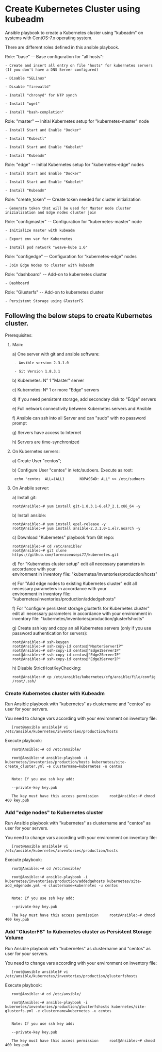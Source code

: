 # Create Kubernetes Cluster using kubeadm

Ansible playbook to create a Kubernetes cluster using "kubeadm" on systems with CentOS-7.x operating system.

There are different roles defined in this ansible playbook.

  Role: "base" -- Base configuration for "all hosts":
    
    - Create and insert all entry on file "hosts" for kubernetes servers (If you don't have a DNS Server configured) 
    
    - Disable "SELinux"
    
    - Disable "firewalld"
    
    - Install "chronyd" for NTP synch
    
    - Install "wget"
    
    - Install "bash-completion"


  Role: "master" -- Initial Kubernetes setup for "kubernetes-master" node 
      
    - Install Start and Enable "Docker"
    
    - Install "Kubectl"
    
    - Install Start and Enable "Kubelet"
    
    - Install "Kubeadm"
    

  Role: "edge" -- Initial Kubernetes setup for "kubernetes-edge" nodes
    
    - Install Start and Enable "Docker"
    
    - Install Start and Enable "Kubelet"
    
    - Install "Kubeadm" 
    
    
  Role: "create_token" -- Create token needed for cluster initialization
    
    - Generate token that will be used for Master node cluster inizialization and Edge nodes cluster join
      

  Role: "configmaster" -- Configuration for "kubernetes-master" node
    
    - Initialize master with kubeadm 
    
    - Export env var for Kubernetes
    
    - Install pod network "weave-kube 1.6"


  Role: "configedge" -- Configuration for "kubernetes-edge" nodes
    
    - Join Edge Nodes to cluster with kubeadm


  Role: "dashboard" -- Add-on to kubernetes cluster
    
    - Dashboard
    

  Role: "Glusterfs" -- Add-on to kubernetes cluster
    
    - Persistent Storage using GlusterFS
    



## Following the below steps to create Kubernetes cluster.

Prerequisites: 

1) Main:

    a) One server with git and ansible software:

        - Ansible version 2.3.1.0

        - Git Version 1.8.3.1
    
    b) Kubernetes: N° 1 "Master" server
    
    c) Kubernetes: N° 1 or more "Edge" servers
    
    d) If you need persistent storage, add secondary disk to "Edge" servers
    
    e) Full network connectivity between Kubernetes servers and Ansible
    
    f) Ansible can ssh into all Server and can "sudo" with no password prompt
    
    g) Servers have access to Internet
    
    h) Servers are time-synchronized
     
2) On Kubernetes servers:
    
    a) Create User "centos";
    
    b) Configure User "centos" in /etc/sudoers. Execute as root:
      
        echo "centos  ALL=(ALL)       NOPASSWD: ALL" >> /etc/sudoers

3) On Ansbile server:
    
    a) Install git:

       root@Ansible:~# yum install git-1.8.3.1-6.el7_2.1.x86_64 -y
    
    b) Install ansible:

       root@Ansible:~# yum install epel-release -y
       root@Ansible:~# yum install ansible-2.3.1.0-1.el7.noarch -y

    c) Download "Kubernetes" playbook from Git repo:
        
       root@Ansible:~# cd /etc/ansible/
       root@Ansible:~# git clone https://github.com/lorenzoeusepi77/kubernetes.git

    d) For "Kubernetes cluster setup" edit all necessary parameters in accordance with your        
       environment in inventory file: "kubernetes/inventories/production/hosts"
    
    e) For "Add edge nodes to existing Kubernetes cluster" edit all necessary parameters in accordance with your   
       environment in inventory file: "kubernetes/inventories/production/addedgehosts"
    
    f) For "configure persistent storage glusterfs for Kubernetes cluster" edit all necessary parameters in accordance with your 
       environment in inventory file: "kubernetes/inventories/production/glusterfshosts"
        
    g) Create ssh key and copy an all Kubernetes servers (only if you use password authentication for servers):
      
       root@Ansible:~# ssh-keygen
       root@Ansible:~# ssh-copy-id centos@"MasterServerIP"
       root@Ansible:~# ssh-copy-id centos@"Edge1ServerIP"
       root@Ansible:~# ssh-copy-id centos@"Edge2ServerIP"
       root@Ansible:~# ssh-copy-id centos@"Edge3ServerIP"

    h) Disable StrictHostKeyChecking: 
       
       root@Ansible:~# cp /etc/ansible/kubernetes/cfg/ansible/file/config /root/.ssh/


### Create Kubernetes cluster with Kubeadm ### 
Run Ansible playbook with "kubernetes" as clustername and "centos" as user for your servers. 

 You need to change vars according with your environment on inventory file:

       [root@ansible ansible]# vi /etc/ansible/kubernetes/inventories/production/hosts


Execute playbook:

       root@Ansible:~# cd /etc/ansible/

       root@Ansible:~# ansible-playbook -i kubernetes/inventories/production/hosts kubernetes/site-create_cluster.yml -e clustername=kubernetes -u centos


       Note: If you use ssh key add:

       --private-key key.pub 

       The key must have this access permission     root@Ansible:~# chmod 400 key.pub

### Add "edge nodes" to Kubernetes cluster  ###
Run Ansible playbook with "kubernetes" as clustername and "centos" as user for your servers. 

 You need to change vars according with your environment on inventory file:

       [root@ansible ansible]# vi /etc/ansible/kubernetes/inventories/production/hosts


Execute playbook:

       root@Ansible:~# cd /etc/ansible/

       root@Ansible:~# ansible-playbook -i kubernetes/inventories/production/addedgehosts kubernetes/site-add_edgenode.yml -e clustername=kubernetes -u centos


       Note: If you use ssh key add:

       --private-key key.pub 

       The key must have this access permission     root@Ansible:~# chmod 400 key.pub



### Add "GlusterFS" to Kubernetes cluster as Persistent Storage Volume ###
Run Ansible playbook with "kubernetes" as clustername and "centos" as user for your servers. 

 You need to change vars according with your environment on inventory file:

       [root@ansible ansible]# vi /etc/ansible/kubernetes/inventories/production/glusterfshosts


Execute playbook:

       root@Ansible:~# cd /etc/ansible/

       root@Ansible:~# ansible-playbook -i kubernetes/inventories/production/glusterfshosts kubernetes/site-glusterfs.yml -e clustername=kubernetes -u centos


       Note: If you use ssh key add:

       --private-key key.pub 

       The key must have this access permission     root@Ansible:~# chmod 400 key.pub

